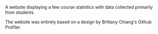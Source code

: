 A website displaying a few course statistics with data collected primarily from students.

The website was entirely based on a design by Brittany Chiang's Github Profiler.
